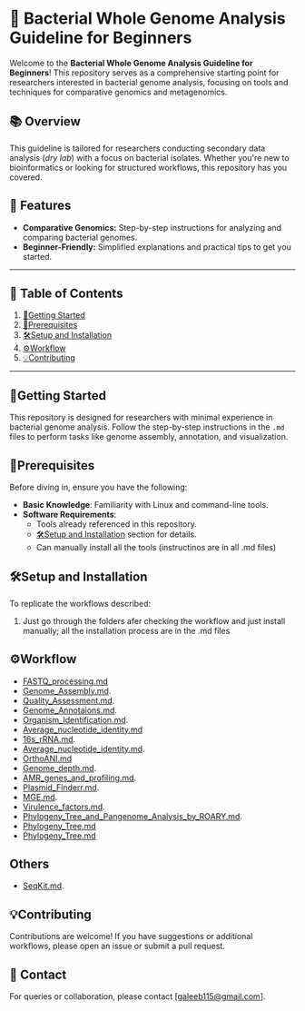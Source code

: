 # 🧬 Bacterial Whole Genome Analysis Guideline for Beginners

Welcome to the **Bacterial Whole Genome Analysis Guideline for Beginners**! This repository serves as a comprehensive starting point for researchers interested in bacterial genome analysis, focusing on tools and techniques for comparative genomics and metagenomics.

## 📚 Overview
This guideline is tailored for researchers conducting secondary data analysis (*dry lab*) with a focus on bacterial isolates. Whether you're new to bioinformatics or looking for structured workflows, this repository has you covered.

## 🎯 Features
- **Comparative Genomics:** Step-by-step instructions for analyzing and comparing bacterial genomes.
- **Beginner-Friendly:** Simplified explanations and practical tips to get you started.

---

## 📖 Table of Contents
1. [🏃Getting Started](#getting-started)
2. [📜Prerequisites](#prerequisites)
3. [🛠️Setup and Installation](#setup-and-installation)
4. [⚙️Workflow](#workflow)
5. [💡Contributing](#contributing)

---

## 🏃Getting Started
This repository is designed for researchers with minimal experience in bacterial genome analysis. Follow the step-by-step instructions in the `.md` files to perform tasks like genome assembly, annotation, and visualization.

## 📜Prerequisites
Before diving in, ensure you have the following:
- **Basic Knowledge**: Familiarity with Linux and command-line tools.
- **Software Requirements**:
  - Tools already referenced in this repository.
  - [🛠️Setup and Installation](#setup-and-installation) section for details.
  - Can manually install all the tools (instructinos are in all .md files)

## 🛠️Setup and Installation
To replicate the workflows described:
1. Just go through the folders afer checking the workflow and just install manually; all the installation process are in the .md files

## ⚙️Workflow

- [FASTQ_processing.md](FASTQ_to_FASTA/FASTQ_processing.md)
- [Genome_Assembly.md](FASTQ_to_FASTA/Genome_Assembly.md).
- [Quality_Assessment.md](FASTQ_to_FASTA/Quality_Assessment.md).
- [Genome_Annotaions.md](Annotations/Genome_Annotaions.md).
- [Organism_Identification.md](Identification/Organism_Identification.md).
- [Average_nucleotide_identity.md](Identification/Average_nucleotide_identity.md)
- [16s_rRNA.md](Identification/16s_rRNA.md).
- [Average_nucleotide_identity.md](Identification/Average_nucleotide_identity.md). 
- [OrthoANI.md](Identification/OrthoANI.md)
- [Genome_depth.md](Annotations/Genome_depth.md).
- [AMR_genes_and_profiling.md](AMR_Virulence/AMR_genes_and_profiling.md).
- [Plasmid_Finderr.md](Mobile_genetic_elements/Plasmid_Finderr.md).
- [MGE.md](Mobile_genetic_elements/MGE.md).
- [Virulence_factors.md](AMR_Virulence/Virulence_factors.md).
- [Phylogeny_Tree_and_Pangenome_Analysis_by_ROARY.md](Pangenome_Phylogenetics/Phylogeny_Tree_and_Pangenome_Analysis_by_ROARY.md).
- [Phylogeny_Tree.md](Pangenome_Phylogenetics/Phylogeny_Tree_by_MEGA11.md) 
- [Phylogeny_Tree.md](Phylogeny_Tree_by_KBase.md)

## Others
- [SeqKit.md](FASTQ_to_FASTA/SeqKit.md).

## 💡Contributing
Contributions are welcome! If you have suggestions or additional workflows, please open an issue or submit a pull request.

## 📩 Contact
For queries or collaboration, please contact [galeeb115@gmail.com].


